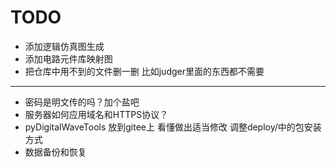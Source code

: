 # TODO

- 添加逻辑仿真图生成
- 添加电路元件库映射图
- 把仓库中用不到的文件删一删 比如judger里面的东西都不需要

---

- 密码是明文传的吗？加个盐吧
- 服务器如何应用域名和HTTPS协议？
- pyDigitalWaveTools 放到gitee上 看懂做出适当修改 调整deploy/中的包安装方式
- 数据备份和恢复
